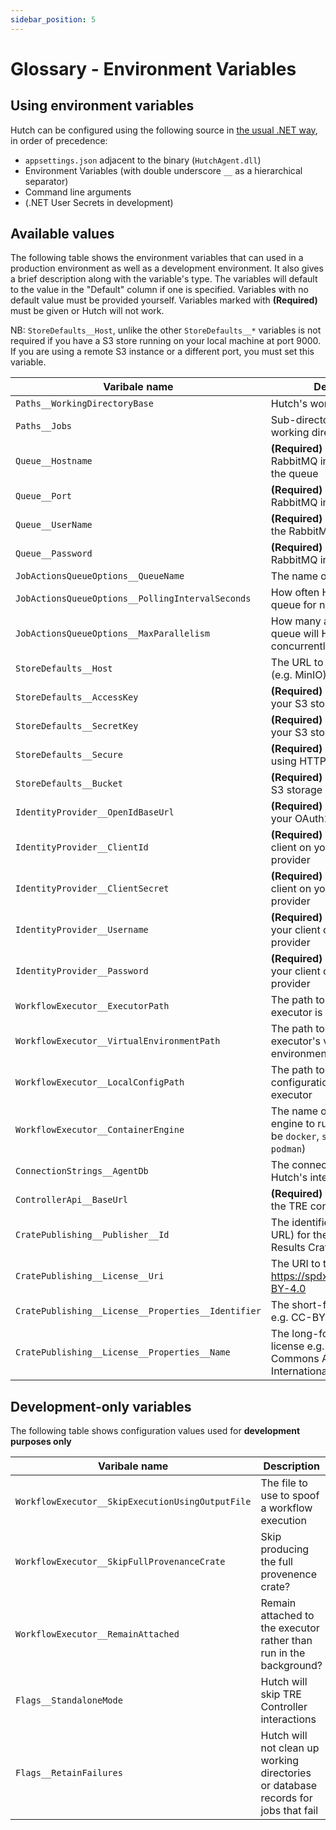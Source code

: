 ```yaml
---
sidebar_position: 5
---
```


# Glossary - Environment Variables

## Using environment variables

Hutch can be configured using the following source in [the usual .NET way](https://learn.microsoft.com/en-us/aspnet/core/fundamentals/configuration), in order of precedence:
-  `appsettings.json` adjacent to the binary (`HutchAgent.dll`)
- Environment Variables (with double underscore `__` as a hierarchical separator)
- Command line arguments
- (.NET User Secrets in development)

## Available values

The following table shows the environment variables that can used in a production environment as well as a development environment. It also gives a brief description along with the variable's type. The variables will default to the value in the "Default" column if one is specified. Variables with no default value must be provided yourself. Variables marked with **(Required)** must be given or Hutch will not work.

NB: `StoreDefaults__Host`, unlike the other `StoreDefaults__*` variables is not required if you have a S3 store running on your local machine at port 9000. If you are using a remote S3 instance or a different port, you must set this variable.

| Varibale name | Description | Type | Default |
|---------------|-------------|------|---------|
|`Paths__WorkingDirectoryBase`|Hutch's working directory|`string`|`$HOME/hutch-workdir`|
|`Paths__Jobs`|Sub-directory for per-job working directories|`string`|`jobs`|
|`Queue__Hostname`|**(Required)** The URL to the RabbitMQ instance hosting the queue|`string`||
|`Queue__Port`|**(Required)** The port for the RabbitMQ instance|`int`||
|`Queue__UserName`|**(Required)** The username for the RabbitMQ instance|`string`||
|`Queue__Password`|**(Required)** The password the RabbitMQ instance|`string`||
|`JobActionsQueueOptions__QueueName`|The name of the job queue|`string`|`WorkflowJobActions`|
|`JobActionsQueueOptions__PollingIntervalSeconds`|How often Hutch checks the queue for new Actions|`int`|`5`|
|`JobActionsQueueOptions__MaxParallelism`|How many actions from the queue will Hutch run concurrently|`int`|`10`|
|`StoreDefaults__Host`|The URL to your S3 storage (e.g. MinIO)|`string`|`localhost:9000`|
|`StoreDefaults__AccessKey`|**(Required)** The access key to your S3 storage|`string`||
|`StoreDefaults__SecretKey`|**(Required)** The secret key to your S3 storage|`string`||
|`StoreDefaults__Secure`|**(Required)** Access your S3 using HTTPS?|`bool`|`true`|
|`StoreDefaults__Bucket`|**(Required)** The name of your S3 storage bucket|`string`||
|`IdentityProvider__OpenIdBaseUrl`|**(Required)** The base URL of your OAuth2.0 provider|`string`||
|`IdentityProvider__ClientId`|**(Required)** The ID of your client on your OAuth2.0 provider|`string`||
|`IdentityProvider__ClientSecret`|**(Required)** The secret of your client on your OAuth2.0 provider|`string`||
|`IdentityProvider__Username`|**(Required)** Your username on your client on your OAuth2.0 provider|`string`||
|`IdentityProvider__Password`|**(Required)** Your password on your client on your OAuth2.0 provider|`string`||
|`WorkflowExecutor__ExecutorPath`|The path to where the executor is installed|`string`|`$HOME/WfExS-backend`|
|`WorkflowExecutor__VirtualEnvironmentPath`|The path to activate the executor's virtual environment|`string`|`$HOME/WfExS-backend/.pyWEenv/bin/activate`|
|`WorkflowExecutor__LocalConfigPath`|The path to the local configuration file of the executor|`string`|`"$HOME/WfExS-backend/local_config.yaml"`|
|`WorkflowExecutor__ContainerEngine`|The name of the container engine to run workflows (can be `docker`, `singularity` or `podman`)|`string`|`docker`|
|`ConnectionStrings__AgentDb`|The connection string for Hutch's internal database|`string`|`Data Source=HutchAgent.db`|
|`ControllerApi__BaseUrl`|**(Required)** The base URL for the TRE controller|`string`||
|`CratePublishing__Publisher__Id`|The identifier (typically a URL) for the Publisher in Results Crates|`string`||
|`CratePublishing__License__Uri`|The URI to the license e.g. https://spdx.org/licenses/CC-BY-4.0|`string`||
|`CratePublishing__License__Properties__Identifier`|The short-form of the license e.g. CC-BY-4.0|`string`||
|`CratePublishing__License__Properties__Name`|The long-form name of the license e.g. Creative Commons Attribution 4.0 International|`string`||

## Development-only variables
The following table shows configuration values used for **development purposes only**

| Varibale name | Description | Type | Default |
|---------------|-------------|------|---------|
|`WorkflowExecutor__SkipExecutionUsingOutputFile`|The file to use to spoof a workflow execution|`string`||
|`WorkflowExecutor__SkipFullProvenanceCrate`|Skip producing the full provenence crate?|`bool`|`false`|
|`WorkflowExecutor__RemainAttached`|Remain attached to the executor rather than run in the background?|`bool`|`false`|
|`Flags__StandaloneMode`|Hutch will skip TRE Controller interactions|`bool`|`false`|
|`Flags__RetainFailures`|Hutch will not clean up working directories or database records for jobs that fail|`bool`|`false`|
